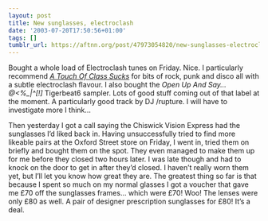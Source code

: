 ```yaml
---
layout: post
title: New sunglasses, electroclash
date: '2003-07-20T17:50:56+01:00'
tags: []
tumblr_url: https://aftnn.org/post/47973054820/new-sunglasses-electroclash
---
```

<p>Bought a whole load of Electroclash tunes on Friday. Nice. I particularly recommend <em><a href="http://www.atouchofclassusa.com/atoc9001/a9001v.html">A Touch Of Class Sucks</a></em> for bits of rock, punk and disco all with a subtle electroclash flavour. I also bought the <em>Open Up And Say&hellip;@&lt;%_|^[!]</em> Tigerbeat6 sampler. Lots of good stuff coming out of that label at the moment. A particularly good track by DJ /rupture. I will have to investigate more I think&hellip;</p>
<p>Then yesterday I got a call saying the Chiswick Vision Express had the sunglasses I&rsquo;d liked back in. Having unsuccessfully tried to find more likeable pairs at the Oxford Street store on Friday, I went in, tried them on briefly and bought them on the spot. They even managed to make them up for me before they closed two hours later. I was late though and had to knock on the door to get in after they&rsquo;d closed. I haven&rsquo;t really worn them yet, but I&rsquo;ll let you know how great they are. The greatest thing so far is that because I spent so much on my normal glasses I got a voucher that gave me £70 off the sunglasses frames&hellip; which were £70! Woo! The lenses were only £80 as well. A pair of designer prescription sunglasses for £80! It&rsquo;s a deal.</p>
